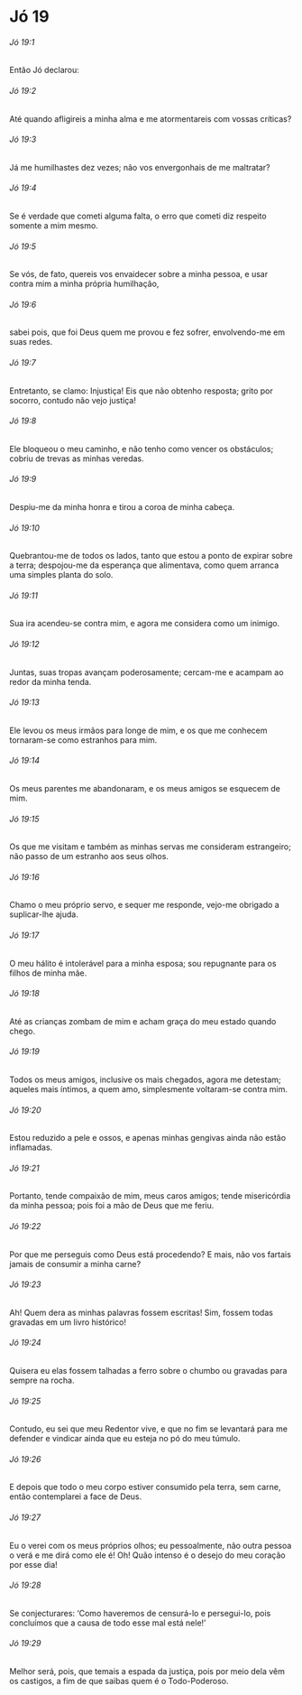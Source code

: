 # Jó 19

###### Jó 19:1

Então Jó declarou:

###### Jó 19:2

Até quando afligireis a minha alma e me atormentareis com vossas críticas?

###### Jó 19:3

Já me humilhastes dez vezes; não vos envergonhais de me maltratar?

###### Jó 19:4

Se é verdade que cometi alguma falta, o erro que cometi diz respeito somente a mim mesmo.

###### Jó 19:5

Se vós, de fato, quereis vos envaidecer sobre a minha pessoa, e usar contra mim a minha própria humilhação,

###### Jó 19:6

sabei pois, que foi Deus quem me provou e fez sofrer, envolvendo-me em suas redes.

###### Jó 19:7

Entretanto, se clamo: Injustiça! Eis que não obtenho resposta; grito por socorro, contudo não vejo justiça!

###### Jó 19:8

Ele bloqueou o meu caminho, e não tenho como vencer os obstáculos; cobriu de trevas as minhas veredas.

###### Jó 19:9

Despiu-me da minha honra e tirou a coroa de minha cabeça.

###### Jó 19:10

Quebrantou-me de todos os lados, tanto que estou a ponto de expirar sobre a terra; despojou-me da esperança que alimentava, como quem arranca uma simples planta do solo.

###### Jó 19:11

Sua ira acendeu-se contra mim, e agora me considera como um inimigo.

###### Jó 19:12

Juntas, suas tropas avançam poderosamente; cercam-me e acampam ao redor da minha tenda.

###### Jó 19:13

Ele levou os meus irmãos para longe de mim, e os que me conhecem tornaram-se como estranhos para mim.

###### Jó 19:14

Os meus parentes me abandonaram, e os meus amigos se esquecem de mim.

###### Jó 19:15

Os que me visitam e também as minhas servas me consideram estrangeiro; não passo de um estranho aos seus olhos.

###### Jó 19:16

Chamo o meu próprio servo, e sequer me responde, vejo-me obrigado a suplicar-lhe ajuda.

###### Jó 19:17

O meu hálito é intolerável para a minha esposa; sou repugnante para os filhos de minha mãe.

###### Jó 19:18

Até as crianças zombam de mim e acham graça do meu estado quando chego.

###### Jó 19:19

Todos os meus amigos, inclusive os mais chegados, agora me detestam; aqueles mais íntimos, a quem amo, simplesmente voltaram-se contra mim.

###### Jó 19:20

Estou reduzido a pele e ossos, e apenas minhas gengivas ainda não estão inflamadas.

###### Jó 19:21

Portanto, tende compaixão de mim, meus caros amigos; tende misericórdia da minha pessoa; pois foi a mão de Deus que me feriu.

###### Jó 19:22

Por que me perseguis como Deus está procedendo? E mais, não vos fartais jamais de consumir a minha carne?

###### Jó 19:23

Ah! Quem dera as minhas palavras fossem escritas! Sim, fossem todas gravadas em um livro histórico!

###### Jó 19:24

Quisera eu elas fossem talhadas a ferro sobre o chumbo ou gravadas para sempre na rocha.

###### Jó 19:25

Contudo, eu sei que meu Redentor vive, e que no fim se levantará para me defender e vindicar ainda que eu esteja no pó do meu túmulo.

###### Jó 19:26

E depois que todo o meu corpo estiver consumido pela terra, sem carne, então contemplarei a face de Deus.

###### Jó 19:27

Eu o verei com os meus próprios olhos; eu pessoalmente, não outra pessoa o verá e me dirá como ele é! Oh! Quão intenso é o desejo do meu coração por esse dia!

###### Jó 19:28

Se conjecturares: ‘Como haveremos de censurá-lo e persegui-lo, pois concluímos que a causa de todo esse mal está nele!’

###### Jó 19:29

Melhor será, pois, que temais a espada da justiça, pois por meio dela vêm os castigos, a fim de que saibas quem é o Todo-Poderoso.


